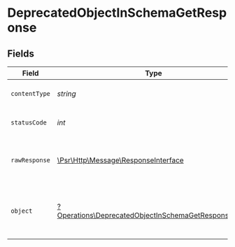 # DeprecatedObjectInSchemaGetResponse


## Fields

| Field                                                                                                                     | Type                                                                                                                      | Required                                                                                                                  | Description                                                                                                               |
| ------------------------------------------------------------------------------------------------------------------------- | ------------------------------------------------------------------------------------------------------------------------- | ------------------------------------------------------------------------------------------------------------------------- | ------------------------------------------------------------------------------------------------------------------------- |
| `contentType`                                                                                                             | *string*                                                                                                                  | :heavy_check_mark:                                                                                                        | HTTP response content type for this operation                                                                             |
| `statusCode`                                                                                                              | *int*                                                                                                                     | :heavy_check_mark:                                                                                                        | HTTP response status code for this operation                                                                              |
| `rawResponse`                                                                                                             | [\Psr\Http\Message\ResponseInterface](https://www.php-fig.org/psr/psr-7/#33-psrhttpmessageresponseinterface)              | :heavy_check_mark:                                                                                                        | Raw HTTP response; suitable for custom response parsing                                                                   |
| `object`                                                                                                                  | [?Operations\DeprecatedObjectInSchemaGetResponseBody](../../Models/Operations/DeprecatedObjectInSchemaGetResponseBody.md) | :heavy_minus_sign:                                                                                                        | A successful response that contains a deprecatedObject sent in the request body                                           |